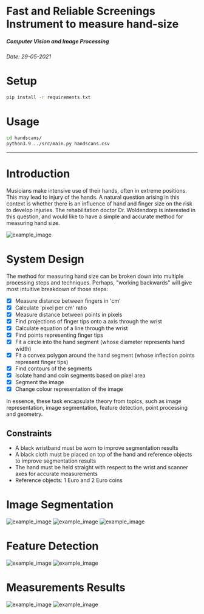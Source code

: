 # Fast and Reliable Screenings Instrument to measure hand-size
##### Computer Vision and Image Processing

*Date: 29-05-2021*

# Setup
```bash
pip install -r requirements.txt
```
# Usage
```bash
cd handscans/
python3.9 ../src/main.py handscans.csv
```

----

# Introduction 
Musicians make intensive use of their hands, often in extreme positions.
This may lead to injury of the hands.
A natural question arising in this context is whether there is an influence of hand and finger size on the risk to develop injuries.
The rehabilitation doctor Dr. Woldendorp is interested in this question, and would like to have a simple and accurate method for measuring hand size. 

![example_image](res/handscans_assignment.png)

# System Design
The method for measuring hand size can be broken down into multiple processing steps and techniques. Perhaps, "working backwards" will give most intuitive breakdown of those steps:

- [x] Measure distance between fingers in 'cm'
- [x] Calculate 'pixel per cm' ratio
- [x] Measure distance between points in pixels
- [x] Find projections of finger tips onto a axis through the wrist
- [x] Calculate equation of a line through the wrist
- [x] Find points representing finger tips
- [x] Fit a circle into the hand segment (whose diameter represents hand width)
- [x] Fit a convex polygon around the hand segment (whose inflection points represent finger tips)
- [x] Find contours of the segments
- [x] Isolate hand and coin segments based on pixel area 
- [x] Segment the image
- [x] Change colour representation of the image

In essence, these task encapsulate theory from topics, such as image representation, image segmentation, feature detection, point processing and geometry. 

## Constraints
- A black wristband must be worn to improve segmentation results
- A black cloth must be placed on top of the hand and reference objects to improve segmentation results
- The hand must be held straight with respect to the wrist and scanner axes for accurate measurements
- Reference objects: 1 Euro and 2 Euro coins
 
# Image Segmentation

![example_image](res/thresholding.png)
![example_image](res/morph.png)
![example_image](res/segmentation.png)

# Feature Detection

![example_image](res/circle.png)
![example_image](res/feature.png)

# Measurements Results

![example_image](res/out.jpg)
![example_image](res/measurements.png)
